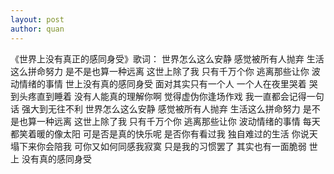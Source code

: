```yaml
---
layout: post
author: quan
---
```

《世界上没有真正的感同身受》歌词： 
世界怎么这么安静 
感觉被所有人抛弃 
生活这么拼命努力 
是不是也算一种远离 
这世上除了我 
只有千万个你 
逃离那些让你 
波动情绪的事情 
世上没有真的感同身受 
面对其实只有一个人 
一个人在夜里哭着 
哭到头疼直到睡着 
没有人能真的理解你啊 
觉得虚伪你逢场作戏 
我一直都会记得一句话 
强大到无往不利 
世界怎么这么安静 
感觉被所有人抛弃 
生活这么拼命努力 
是不是也算一种远离 
这世上除了我 
只有千万个你 
逃离那些让你 
波动情绪的事情 
每天都笑着暖的像太阳 
可是否是真的快乐呢 
是否你有看过我 
独自难过的生活 
你说天塌下来你会陪我 
可你又如何同感我寂寞 
只是我的习惯罢了 
其实也有一面脆弱 
世上 没有真的感同身受